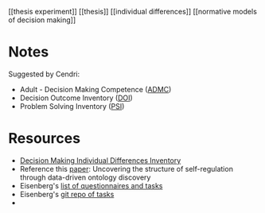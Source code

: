 [[thesis experiment]]
[[thesis]]
[[individual differences]]
[[normative models of decision making]]

# Notes
Suggested by Cendri:
- Adult - Decision Making Competence ([ADMC](http://www.sjdm.org/dmidi/Adult_-_Decision_Making_Competence.html))
- Decision Outcome Inventory ([DOI](http://www.sjdm.org/dmidi/Decision_Outcome_Inventory.html))
- Problem Solving Inventory ([PSI](http://www.sjdm.org/dmidi/Problem_Solving_Inventory.html))

# Resources
- [Decision Making Individual Differences Inventory](http://www.sjdm.org/dmidi/)
- Reference this [paper](chrome-extension://bomfdkbfpdhijjbeoicnfhjbdhncfhig/view.html?mp=OMyHHPmd): Uncovering the structure of self-regulation through data-driven ontology discovery
- Eisenberg's [list of questionnaires and tasks](https://static-content.springer.com/esm/art%3A10.1038%2Fs41467-019-10301-1/MediaObjects/41467_2019_10301_MOESM1_ESM.pdf)
- Eisenberg's [git repo of tasks](https://github.com/IanEisenberg/expfactory-surveys)
- 